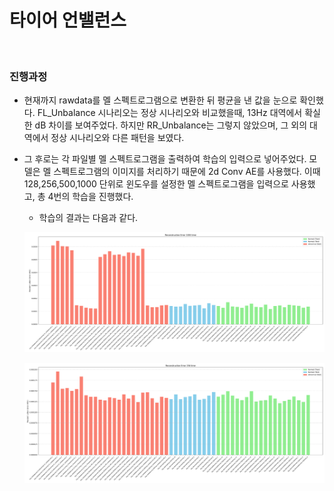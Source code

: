 # 타이어 언밸런스

<br>

### 진행과정
- 현재까지 rawdata를 멜 스펙트로그램으로 변환한 뒤 평균을 낸 값을 눈으로 확인했다. FL_Unbalance 시나리오는 정상 시나리오와 비교했을때, 13Hz 대역에서 확실한 dB 차이를 보여주었다. 하지만 RR_Unbalance는 그렇지 않았으며, 그 외의 대역에서 정상 시나리오와 다른 패턴을 보였다.

- 그 후로는 각 파일별 멜 스펙트로그램을 출력하여 학습의 입력으로 넣어주었다. 모델은 멜 스펙트로그램의 이미지를 처리하기 때문에 2d Conv AE를 사용했다. 이때 128,256,500,1000 단위로 윈도우를 설정한 멜 스펙트로그램을 입력으로 사용했고, 총 4번의 학습을 진행했다.

    - 학습의 결과는 다음과 같다.

    ![128_16](./128_16.png)

    ![256_32](./256_32.png)
